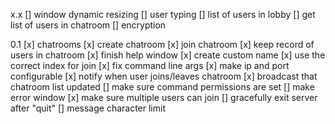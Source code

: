x.x
[] window dynamic resizing
[] user typing
[] list of users in lobby
[] get list of users in chatroom
[] encryption

0.1
[x] chatrooms
[x] create chatroom
[x] join chatroom
[x] keep record of users in chatroom
[x] finish help window
[x] create custom name
[x] use the correct index for join
[x] fix command line args
[x] make ip and port configurable
[x] notify when user joins/leaves chatroom
[x] broadcast that chatroom list updated
[] make sure command permissions are set
[] make error window
[x] make sure multiple users can join
[] gracefully exit server after "quit"
[] message character limit


